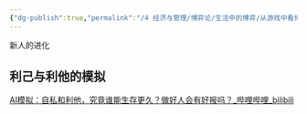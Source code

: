 ```yaml
---
{"dg-publish":true,"permalink":"/4 经济与管理/博弈论/生活中的博弈/从游戏中看博弈/","title":"从游戏中看博弈"}
---
```



新人的进化
## 利己与利他的模拟
[AI模拟：自私和利他，究竟谁能生存更久？做好人会有好报吗？\_哔哩哔哩\_bilibili](https://www.bilibili.com/video/BV19V411V7vc/?buvid=XY630CE669F34078F341989B1EE06E60B0127&is_story_h5=false&mid=g8UDjEqHIS5oCexxb9oAEQ%3D%3D&p=1&plat_id=116&share_from=ugc&share_medium=android&share_plat=android&share_session_id=8eb8b94b-33b2-4dc0-8fcf-ccc4a69a0636&share_source=COPY&share_tag=s_i&timestamp=1692848481&unique_k=ukklGI1&up_id=1302326555)